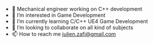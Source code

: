 - 👋 Mechanical engineer working on C++ development
- 👀 I’m interested in Game Development
- 🌱 I’m currently learning C/C++ UE4 Game Development
- 💞️ I’m looking to collaborate on all kind of subjects
- 📫 How to reach me julien.zafi@gmail.com

<!---
Tetsyzf/Tetsyzf is a ✨ special ✨ repository because its `README.md` (this file) appears on your GitHub profile.
You can click the Preview link to take a look at your changes.
--->
